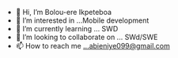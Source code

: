 - 👋 Hi, I’m Bolou-ere Ikpeteboa
- 👀 I’m interested in ...Mobile development
- 🌱 I’m currently learning ... SWD
- 💞️ I’m looking to collaborate on ... SWd/SWE
- 📫 How to reach me ...abieniye099@gmail.com

<!---
thatphysicsbaker/thatphysicsbaker is a ✨ special ✨ repository because its `README.md` (this file) appears on your GitHub profile.
You can click the Preview link to take a look at your changes.
--->
